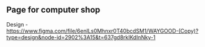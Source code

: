 ## Page for computer shop

Design - https://www.figma.com/file/6enlLs0Mhnxr0T40bcdSM1/WAYGOOD-(Copy)?type=design&node-id=2902%3A15&t=637gd8rkIKdInNky-1